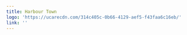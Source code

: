```yaml
---
title: Harbour Town
logo: 'https://ucarecdn.com/314c405c-0b66-4129-aef5-f43faa6c16eb/'
link: ''
---
```

